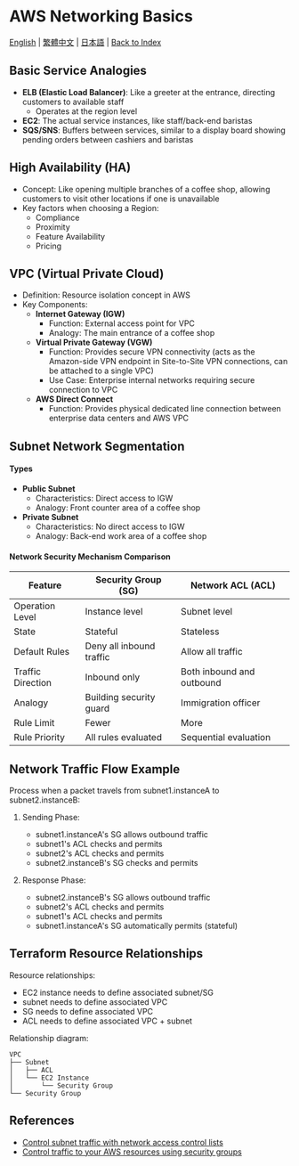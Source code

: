 # AWS Networking Basics

[English](./01_aws_networking_basics.md) | [繁體中文](../zh-tw/01_aws_networking_basics.md) | [日本語](../ja/01_aws_networking_basics.md) | [Back to Index](../README.md)

## Basic Service Analogies
- **ELB (Elastic Load Balancer)**: Like a greeter at the entrance, directing customers to available staff
  - Operates at the region level
- **EC2**: The actual service instances, like staff/back-end baristas
- **SQS/SNS**: Buffers between services, similar to a display board showing pending orders between cashiers and baristas

## High Availability (HA)
- Concept: Like opening multiple branches of a coffee shop, allowing customers to visit other locations if one is unavailable
- Key factors when choosing a Region:
  - Compliance
  - Proximity
  - Feature Availability
  - Pricing

## VPC (Virtual Private Cloud)
- Definition: Resource isolation concept in AWS
- Key Components:
  - **Internet Gateway (IGW)**
    - Function: External access point for VPC
    - Analogy: The main entrance of a coffee shop
  - **Virtual Private Gateway (VGW)**
    - Function: Provides secure VPN connectivity (acts as the Amazon-side VPN endpoint in Site-to-Site VPN connections, can be attached to a single VPC)
    - Use Case: Enterprise internal networks requiring secure connection to VPC
  - **AWS Direct Connect**
    - Function: Provides physical dedicated line connection between enterprise data centers and AWS VPC

## Subnet Network Segmentation
#### Types
- **Public Subnet**
  - Characteristics: Direct access to IGW
  - Analogy: Front counter area of a coffee shop
- **Private Subnet**
  - Characteristics: No direct access to IGW
  - Analogy: Back-end work area of a coffee shop

#### Network Security Mechanism Comparison

| Feature | Security Group (SG) | Network ACL (ACL) |
|---------|-------------------|------------------|
| Operation Level | Instance level | Subnet level |
| State | Stateful | Stateless |
| Default Rules | Deny all inbound traffic | Allow all traffic |
| Traffic Direction | Inbound only | Both inbound and outbound |
| Analogy | Building security guard | Immigration officer |
| Rule Limit | Fewer | More |
| Rule Priority | All rules evaluated | Sequential evaluation |

## Network Traffic Flow Example
Process when a packet travels from subnet1.instanceA to subnet2.instanceB:

1. Sending Phase:
   - subnet1.instanceA's SG allows outbound traffic
   - subnet1's ACL checks and permits
   - subnet2's ACL checks and permits
   - subnet2.instanceB's SG checks and permits

2. Response Phase:
   - subnet2.instanceB's SG allows outbound traffic
   - subnet2's ACL checks and permits
   - subnet1's ACL checks and permits
   - subnet1.instanceA's SG automatically permits (stateful)

## Terraform Resource Relationships
Resource relationships:
- EC2 instance needs to define associated subnet/SG
- subnet needs to define associated VPC
- SG needs to define associated VPC
- ACL needs to define associated VPC + subnet

Relationship diagram:
```
VPC
├── Subnet
│   ├── ACL
│   └── EC2 Instance
│       └── Security Group
└── Security Group
```

## References
- [Control subnet traffic with network access control lists](https://docs.aws.amazon.com/vpc/latest/userguide/vpc-network-acls.html)
- [Control traffic to your AWS resources using security groups](https://docs.aws.amazon.com/vpc/latest/userguide/vpc-security-groups.html) 